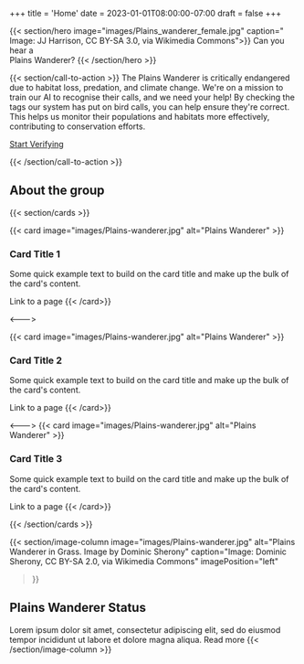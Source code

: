 +++
title = 'Home'
date = 2023-01-01T08:00:00-07:00
draft = false
+++

{{< section/hero
image="images/Plains_wanderer_female.jpg"
caption=" Image: JJ Harrison, CC BY-SA 3.0, via Wikimedia Commons">}}
Can you hear a <br><span class="oe-theme-emphasis">Plains Wanderer</span>?
{{< /section/hero >}}

{{< section/call-to-action >}}
The Plains Wanderer is critically endangered due to habitat loss, predation, and climate change. We're on a mission to train our AI to recognise their calls, and we need your help! By checking the tags our system has put on bird calls, you can help ensure they're correct. This helps us monitor their populations and habitats more effectively, contributing to conservation efforts.

<a class="oe-theme-emphasis" href="/verify">
Start Verifying
<sl-icon slot="suffix" name="arrow-right-short"></sl-icon>
</a>

{{< /section/call-to-action >}}

## About the group
{{< section/cards >}}

{{< card image="images/Plains-wanderer.jpg" alt="Plains Wanderer" >}}
### Card Title 1
Some quick example text to build on the card title and make up the bulk of the card's content.

<sl-button href="/">Link to a page</sl-button>
{{< /card>}}

<--->

{{< card image="images/Plains-wanderer.jpg" alt="Plains Wanderer" >}}
### Card Title 2
Some quick example text to build on the card title and make up the bulk of the card's content.

<sl-button href="/">Link to a page</sl-button>
{{< /card>}}

<--->
{{< card image="images/Plains-wanderer.jpg" alt="Plains Wanderer" >}}
### Card Title 3
Some quick example text to build on the card title and make up the bulk of the card's content.

<sl-button href="/">Link to a page</sl-button>
{{< /card>}}

{{< /section/cards >}}

{{< section/image-column
    image="images/Plains-wanderer.jpg"
    alt="Plains Wanderer in Grass. Image by Dominic Sherony"
    caption="Image: Dominic Sherony, CC BY-SA 2.0, via Wikimedia Commons"
    imagePosition="left"
>}}
## Plains Wanderer Status
Lorem ipsum dolor sit amet, consectetur adipiscing elit, sed do eiusmod tempor incididunt ut labore et dolore magna aliqua.
<a class="microsite-btn microsite-btn-primary"> Read more </a>
{{< /section/image-column >}}
